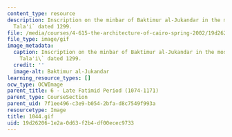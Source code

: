 ```yaml
---
content_type: resource
description: Inscription on the minbar of Baktimur al-Jukandar in the mosque of al-Salih
  Tala'i` dated 1299.
file: /media/courses/4-615-the-architecture-of-cairo-spring-2002/19d262061e2a0d63f2b4df00ecec9733_1044.gif
file_type: image/gif
image_metadata:
  caption: Inscription on the minbar of Baktimur al-Jukandar in the mosque of al-Salih
    Tala'i\` dated 1299.
  credit: ''
  image-alt: Baktimur al-Jukandar
learning_resource_types: []
ocw_type: OCWImage
parent_title: 6 - Late Fatimid Period (1074-1171)
parent_type: CourseSection
parent_uid: 7f1ee496-c3e9-b054-2bfa-d8c7549f993a
resourcetype: Image
title: 1044.gif
uid: 19d26206-1e2a-0d63-f2b4-df00ecec9733
---
```


